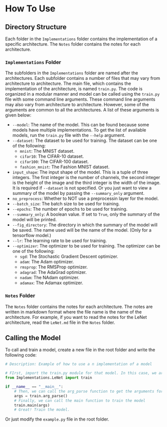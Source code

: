 # How To Use

## Directory Structure

Each folder in the `Implementations` folder contains the implementation of a specific architecture. The `Notes` folder contains the notes for each architecture.

### `Implementations` Folder

The subfolders in the `Implementations` folder are named after the architectures. Each subfolder contains a number of files that may vary from architecture to architecture. The main file, which contains the implementation of the architecture, is named `train.py`. The code is organized in a modular manner and model can be called using the `train.py` file with some command line arguments. These command line arguments may also vary from architecture to architecture. However, some of the arguments are common to all the architectures. A list of these arguments is given below:

- `--model`: The name of the model. This can be found because some models have multiple implementations. To get the list of available models, run the `train.py` file with the `--help` argument.
- `--dataset`: The dataset to be used for training. The dataset can be one of the following:
  - `mnist`: The MNIST dataset.
  - `cifar10`: The CIFAR-10 dataset.
  - `cifar100`: The CIFAR-100 dataset.
  - `fashion_mnist`: The Fashion MNIST dataset.
- `input_shape`: The input shape of the model. This is a tuple of three integers. The first integer is the number of channels, the second integer is the height of the image and the third integer is the width of the image. It is required if `--dataset` is not specified. Or you just want to view a summary of the model by passing the `--summary_only` argument.
- `no_preprocess`: Whether to NOT use a preprocessin layer for the model.
- `--batch_size`: The batch size to be used for training.
- `--epochs`: The number of epochs to be used for training.
- `--summary_only`: A boolean value. If set to `True`, only the summary of the model will be printed.
- `--fig_directory`: The directory in which the summary of the model will be saved. The name used will be the name of the model. (Only for a tensorflow model.)
- `--lr`: The learning rate to be used for training.
- `--optimizer`: The optimizer to be used for training. The optimizer can be one of the following:
  - `sgd`: The Stochastic Gradient Descent optimizer.
  - `adam`: The Adam optimizer.
  - `rmsprop`: The RMSProp optimizer.
  - `adagrad`: The AdaGrad optimizer.
  - `nadam`: The NAdam optimizer.
  - `adamax`: The Adamax optimizer.

### `Notes` Folder

The `Notes` folder contains the notes for each architecture. The notes are written in markdown format where the file name is the name of the architecture. For example, if you want to read the notes for the LeNet architecture, read the `LeNet.md` file in the `Notes` folder.

## Calling the Model

To call and train a model, create a new file in the root folder and write the following code:

```python
# Description: Example of how to use a n implementation of a model

# FIrst, import the train.py module for that model. In this case, we are using LeNet
from Implementations.LeNet import train

if __name__ == "__main__":
    # Then, we can call the arg_parse function to get the arguments for the model
    args = train.arg_parse()
    # Finally, we can call the main function to train the model
    train.main(args)
    # Great! Train the model.

```

Or just modify the `example.py` file in the root folder.

